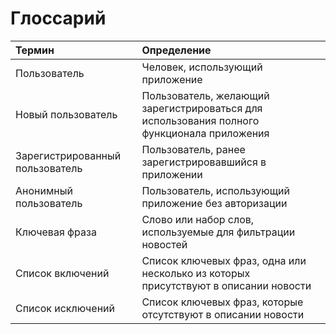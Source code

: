# Глоссарий

| Термин | Определение |
|:--|:--|
| Пользователь | Человек, использующий приложение |
| Новый пользователь | Пользователь, желающий зарегистрироваться для использования полного функционала приложения |
| Зарегистрированный пользователь | Пользователь, ранее зарегистрировавшийся в приложении |
| Анонимный пользователь | Пользователь, использующий приложение без авторизации |
| Ключевая фраза | Слово или набор слов, используемые для фильтрации новостей |
| Список включений | Список ключевых фраз, одна или несколько из которых присутствуют в описании новости |
| Список исключений | Список ключевых фраз, которые отсутствуют в описании новости |
